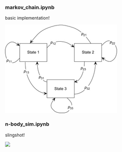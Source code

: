 ### markov_chain.ipynb

basic implementation!

![](markov_chain.jpg)

### n-body_sim.ipynb

slingshot!

![](n-body_sim.gif)
